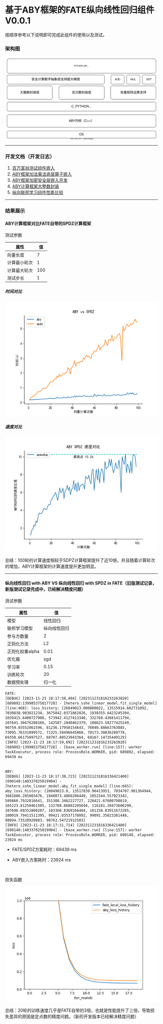 # 基于ABY框架的FATE纵向线性回归组件V0.0.1

按顺序参考以下说明即可完成此组件的使用以及测试。

### 架构图

![ABY定点数问题.svg](./ABY_compute_framework.svg)

<hr>

### 开发文档（开发日志）

1. [百万富翁测试组件嵌入](./ABY_millionare.md)
2. [ABY框架加法乘法底层算子嵌入](./ABY_add_and_mul.md)
3. [ABY框架加密安全层嵌入开发](./ABY_secureprotol.md)
4. [ABY计算框架大整数封装](./ABY_big_integer.md)
4. [纵向联邦学习组件性能比较](./ABY_hetero_federated_linear_regression.md)

<hr>

### 结果展示

#### ABY计算框架对比FATE自带的SPDZ计算框架

测试参数

| 属性     | 值   |
|--------|-----|
| 向量长度   | 7   |
| 计算最小轮次 | 1   |
| 计算最大轮次 | 100 |
| 测试步长   | 1   |

##### 时间对比
![aby_vs_spdz.png](aby_vs_spdz.png)

##### 速度对比
![aby_vs_spdz_in_speed.png](aby_vs_spdz_in_speed.png)

总结：100轮的计算速度相较于SDPZ计算框架提升了近10倍，并且随着计算轮次的增加，ABY计算框架的计算速度提升更加明显。

<hr>

#### 纵向线性回归 with ABY VS 纵向线性回归 with SPDZ in FATE（旧版测试记录，新版测试记录完成中，已经解决精度问题）

测试参数

| 属性         | 值      |
|------------|--------|
| 模型         | 线性回归   |
| 联邦学习模型     | 纵向线性回归 |
| 参与方数量      | 2      |
| 正则化方法      | L2     |
| 正则化权重alpha | 0.01   |
| 优化器        | sgd    |
| 学习率        | 0.15   |
| 训练轮次       | 20     |
| 数据预处理      | 归一化    |

```
FATE:
[DEBUG] [2023-11-23 18:17:58,494] [202311231816233263820] [689892:139985375817728] - [hetero_sshe_linear_model.fit_single_model] [line:468]: loss_history: [26049023.000000022, 13515914.602731092, 7030838.903021234, 3675042.0371862026, 1938355.6423245394, 1039415.6400727908, 573942.4127413348, 332760.43681411794, 207641.36676208166, 142587.1040462379, 108623.58277425249, 90759.03552061596, 81236.17950154643, 76040.88663763885, 73095.76331099572, 71325.50496645068, 70173.30836209778, 69350.66175897527, 68707.88523943364, 68167.14735449129]
[INFO] [2023-11-23 18:17:59,092] [202311231816233263820] [689892:139985375817728] - [base_worker.run] [line:157]: worker TaskExecutor, process role: ProcessRole.WORKER, pid: 689892, elapsed: 69439 ms


ABY: 
[DEBUG] [2023-11-23 18:17:30,723] [202311231816336421400] [690140:140337025019904] - [hetero_sshe_linear_model.aby_fit_single_model] [line:665]: aby_loss_history: [26049023.0, 13517830.96413953, 7034707.901364944, 3681606.285003476, 1948073.4866286449, 1052344.557023342, 589860.7932816641, 351308.3462227727, 228421.67600798619, 165223.81250461505, 132788.86802205694, 116181.10473606299, 107696.89352800207, 103368.8369166484, 101158.03911672285, 100019.79411511395, 99421.03537178892, 99091.35823381448, 98894.73520920883, 98763.54721912503]
[INFO] [2023-11-23 18:17:31,714] [202311231816336421400] [690140:140337025019904] - [base_worker.run] [line:157]: worker TaskExecutor, process role: ProcessRole.WORKER, pid: 690140, elapsed: 23924 ms
```

- FATE/SPDZ方案耗时：69439 ms

- ABY嵌入方案耗时：23924 ms

  ​

损失函数

![loss](loss.png)

总结：20轮的训练速度几乎是FATE自带的3倍，也就是性能提升了三倍，导致损失差异的原因是定点数的精度问题。（新的开发版本已经解决精度问题）



